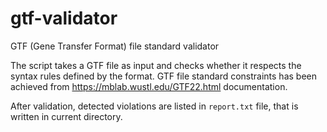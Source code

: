 # gtf-validator
GTF (Gene Transfer Format) file standard validator

The script takes a GTF file as input and checks whether it respects the syntax rules defined by the format.
GTF file standard constraints has been achieved from https://mblab.wustl.edu/GTF22.html documentation.

After validation, detected violations are listed in `report.txt` file, that is written in current directory.
